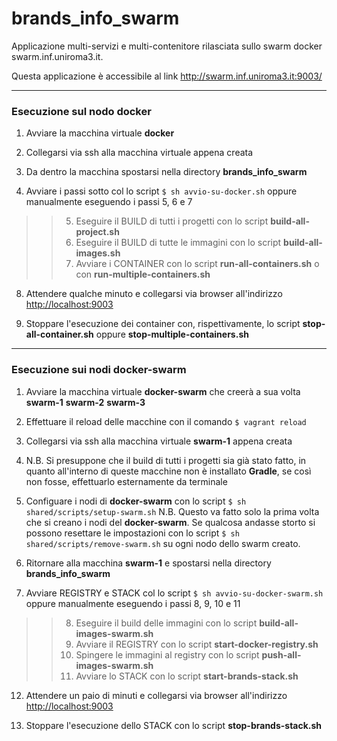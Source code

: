 # brands_info_swarm

Applicazione multi-servizi e multi-contenitore rilasciata sullo swarm docker swarm.inf.uniroma3.it.

Questa applicazione è accessibile al link http://swarm.inf.uniroma3.it:9003/

------------

### Esecuzione sul nodo **docker** ###

1. Avviare la macchina virtuale **docker**

2. Collegarsi via ssh alla macchina virtuale appena creata

3. Da dentro la macchina spostarsi nella directory **brands_info_swarm**

4. Avviare i passi sotto col lo script `$ sh avvio-su-docker.sh` oppure manualmente eseguendo i passi 5, 6 e 7
>>5. Eseguire il BUILD di tutti i progetti con lo script **build-all-project.sh**
>>6. Eseguire il BUILD di tutte le immagini con lo script **build-all-images.sh**
>>7. Avviare i CONTAINER con lo script **run-all-containers.sh** o con **run-multiple-containers.sh**

8. Attendere qualche minuto e collegarsi via browser all'indirizzo [http://localhost:9003](http://localhost:9003/)

99. Stoppare l'esecuzione dei container con, rispettivamente, lo script **stop-all-container.sh** oppure **stop-multiple-containers.sh**

-----------------

### Esecuzione sui nodi **docker-swarm** ###

1. Avviare la macchina virtuale **docker-swarm** che creerà a sua volta **swarm-1** **swarm-2** **swarm-3**

2. Effettuare il reload delle macchine con il comando `$ vagrant reload`

3. Collegarsi via ssh alla macchina virtuale **swarm-1** appena creata

4. N.B. Si presuppone che il build di tutti i progetti sia già stato fatto, in quanto all'interno di queste macchine non è installato **Gradle**, se così non fosse, effettuarlo esternamente da terminale

5. Configuare i nodi di **docker-swarm** con lo script `$ sh shared/scripts/setup-swarm.sh` N.B. Questo va fatto solo la prima volta che si creano i nodi del **docker-swarm**. Se qualcosa andasse storto si possono resettare le impostazioni con lo script `$ sh shared/scripts/remove-swarm.sh` su ogni nodo dello swarm creato.

6. Ritornare alla macchina **swarm-1** e spostarsi nella directory **brands_info_swarm**

7. Avviare REGISTRY e STACK col lo script `$ sh avvio-su-docker-swarm.sh` oppure manualmente eseguendo i passi 8, 9, 10 e 11
>>8. Eseguire il build delle immagini con lo script **build-all-images-swarm.sh**
>>9. Avviare il REGISTRY con lo script **start-docker-registry.sh**
>>10. Spingere le immagini al registry con lo script **push-all-images-swarm.sh**
>>11. Avviare lo STACK con lo script **start-brands-stack.sh**

12. Attendere un paio di minuti e collegarsi via browser all'indirizzo [http://localhost:9003](http://localhost:9003/)

99. Stoppare l'esecuzione dello STACK con lo script **stop-brands-stack.sh**

